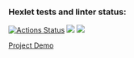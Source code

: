 ### Hexlet tests and linter status:

[![Actions Status](https://github.com/aesmirnov-pm/python-project-52/actions/workflows/hexlet-check.yml/badge.svg)](https://github.com/aesmirnov-pm/python-project-52/actions)
<a href="https://codeclimate.com/github/aesmirnov-pm/python-project-52/maintainability"><img src="https://api.codeclimate.com/v1/badges/148bf8a9bbe30ea315e4/maintainability" /></a>
<a href="https://codeclimate.com/github/aesmirnov-pm/python-project-52/test_coverage"><img src="https://api.codeclimate.com/v1/badges/148bf8a9bbe30ea315e4/test_coverage" /></a>

[Project Demo]()